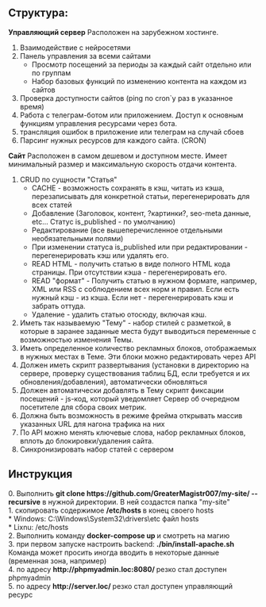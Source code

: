 <h2>Структура:</h2>

**Управляющий сервер**
Расположен на зарубежном хостинге.
1. Взаимодействие с нейросетями
2. Панель управления за всеми сайтами
   - Просмотр посещений за периоды за каждый сайт отдельно или по группам
   - Набор базовых функций по изменению контента на каждом из сайтов
3. Проверка доступности сайтов (ping по cron`у раз в указанное время)
3. Работа с телеграм-ботом или приложением. Доступ к основным функциям управления ресурсами через бота.
4. трансляция ошибок в приложение или телеграм на случай сбоев 
5. Парсинг нужных ресурсов для каждого сайта. (CRON)

**Сайт**
Расположен в самом дешевом и доступном месте.
Имеет минимальный размер и максимальную скорость отдачи контента.
1) CRUD по сущности "Статья"
   - CACHE - возможность сохранять в кэш, читать из кэша, перезаписывать для конкретной статьи, перегенерировать для всех статей
   - Добавление (Заголовок, контент, ?картинки?, seo-meta данные, etc...  Статус is_published - по умолчанию)
   - Редактирование (все вышеперечисленное отдельными необязательными полями)
   - При изменении статуса is_published или при редактировании - перегенерировать кэш или удалять его.
   - READ HTML - получить статью в виде полного HTML кода страницы. При отсутствии кэша - перегенерировать его.
   - READ "формат" - Получить статью в нужном формате, например, XML или RSS с соблюдением всех норм и правил. Если есть нужный кэш - из кэша. Если нет - перегенерировать кэш и забрать оттуда.
   - Удаление - удалить статью отосюду, включая кэш.
2) Иметь так называемую "Тему" - набор стилей с разметкой, в которые в заранее заданные места будут выводиться переменные с возможностью изменения Темы.
3) Иметь определенное количество рекламных блоков, отображаемых в нужных местах в Теме. Эти блоки можно редактировать через API
4) Должен иметь скрипт развертывания (установки в директорию на сервере, проверку существования таблиц БД, если требуется и их обновления/добавления), автоматически обновляться
5) Должен автоматически добавлять в Тему скрипт фиксации посещений - js-код, который уведомляет Сервер об очередном посетителе для сбора своих метрик.
6) Должна быть возможность в режиме фрейма открывать массив указанных URL для нагона трафика на них
7) По API можно менять ключевые слова, набор рекламных блоков, вплоть до блокировки/удаления сайта.
8) Синхронизировать набор статей с сервером



<h2>Инструкция</h2>
0. Выполнить <b>git clone https://github.com/GreaterMagistr007/my-site/ --recursive</b> в нужной директории. В ней создастся папка "my-site"<br>
1. скопировать содержимое <b>/etc/hosts </b> в конец своего hosts<br>
    * Windows: C:\Windows\System32\drivers\etc файл hosts<br>
    * Lixnu: /etc/hosts<br>
2. Выполнить команду <b>docker-compose up </b> и смотреть на магию<br>
3. при первом запуске настроить backend: <b>./bin/install-apache.sh </b><br>
   Команда может просить иногда вводить в некоторые данные (временная зона, например)<br>
4. по адресу <b>http://phpmyadmin.loc:8080/ </b> резко стал доступен phpmyadmin<br>
5. по адресу <b>http://server.loc/ </b> резко стал доступен управляющий ресурс<br>